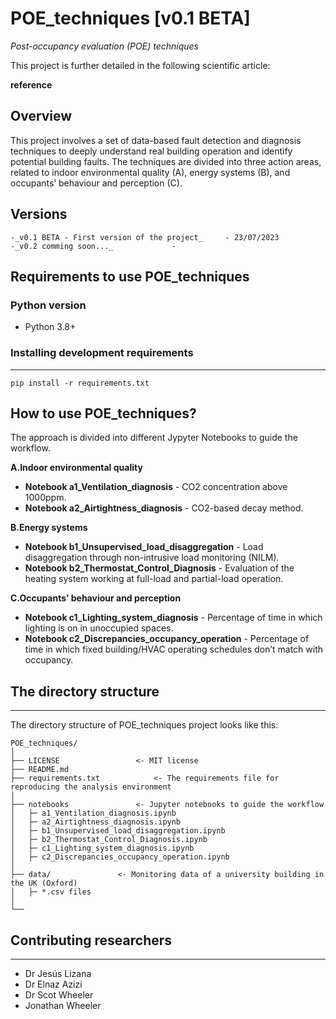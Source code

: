# POE_techniques [v0.1 BETA]
_Post-occupancy evaluation (POE) techniques_

This project is further detailed in the following scientific article: 

  **reference**


## Overview
This project involves a set of data-based fault detection and diagnosis techniques to deeply understand real building operation and identify potential building faults.
The techniques are divided into three action areas, related to indoor environmental quality (A), energy systems (B), and occupants’ behaviour and perception (C).



## Versions

	-_v0.1 BETA - First version of the project_ 	- 23/07/2023
	-_v0.2 comming soon..._				- 

## Requirements to use POE_techniques

### Python version
 - Python 3.8+

### Installing development requirements
------------

    pip install -r requirements.txt


## How to use **POE_techniques**?

The approach is divided into different Jypyter Notebooks to guide the workflow.


**A.Indoor environmental quality**
- **Notebook a1_Ventilation_diagnosis** - CO2 concentration above 1000ppm.
- **Notebook a2_Airtightness_diagnosis** - CO2-based decay method.

**B.Energy systems**
- **Notebook b1_Unsupervised_load_disaggregation** - Load disaggregation through non-intrusive load monitoring (NILM). 
- **Notebook b2_Thermostat_Control_Diagnosis** - Evaluation of the heating system working at full-load and partial-load operation.

**C.Occupants’ behaviour and perception**
- **Notebook c1_Lighting_system_diagnosis** - Percentage of time in which lighting is on in unoccupied spaces.
- **Notebook c2_Discrepancies_occupancy_operation** - Percentage of time in which fixed building/HVAC operating schedules don’t match with occupancy.


## The directory structure
------------

The directory structure of POE_techniques project looks like this: 

```
POE_techniques/
│ 
├── LICENSE 				<- MIT license
├── README.md
├── requirements.txt   			<- The requirements file for reproducing the analysis environment
│          		
├── notebooks				<- Jupyter notebooks to guide the workflow 	
│   ├─ a1_Ventilation_diagnosis.ipynb        		
│   ├─ a2_Airtightness_diagnosis.ipynb 
│   ├─ b1_Unsupervised_load_disaggregation.ipynb 
│   ├─ b2_Thermostat_Control_Diagnosis.ipynb 
│   ├─ c1_Lighting_system_diagnosis.ipynb  
│   ├─ c2_Discrepancies_occupancy_operation.ipynb    		
│             		
├── data/				<- Monitoring data of a university building in the UK (Oxford)
│   ├─ *.csv files
│       
└──
```
## Contributing researchers
------------
- Dr Jesús Lizana
- Dr Elnaz Azizi
- Dr Scot Wheeler
- Jonathan Wheeler